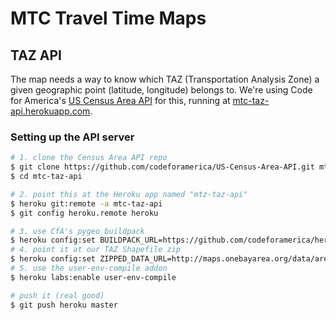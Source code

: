 # MTC Travel Time Maps

## TAZ API
The map needs a way to know which TAZ (Transportation Analysis Zone) a given geographic point (latitude, longitude) belongs to. We're using Code for America's [US Census Area API](https://github.com/codeforamerica/US-Census-Area-API) for this, running at [mtc-taz-api.herokuapp.com](http://mtc-taz-api.herokuapp.com/).

### Setting up the API server

```sh
# 1. clone the Census Area API repo
$ git clone https://github.com/codeforamerica/US-Census-Area-API.git mtc-taz-api
$ cd mtc-taz-api

# 2. point this at the Heroku app named "mtz-taz-api"
$ heroku git:remote -a mtc-taz-api
$ git config heroku.remote heroku

# 3. use CfA's pygeo buildpack
$ heroku config:set BUILDPACK_URL=https://github.com/codeforamerica/heroku-buildpack-pygeo
# 4. point it at our TAZ Shapefile zip
$ heroku config:set ZIPPED_DATA_URL=http://maps.onebayarea.org/data/areas/taz1454_4326.zip
# 5. use the user-env-compile addon
$ heroku labs:enable user-env-compile

# push it (real good)
$ git push heroku master
```
